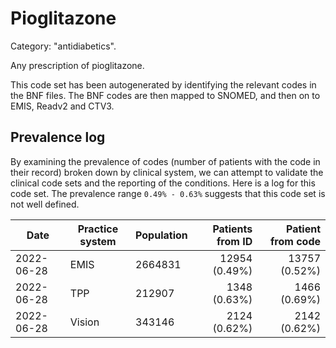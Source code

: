# Pioglitazone

Category: "antidiabetics".

Any prescription of pioglitazone.

This code set has been autogenerated by identifying the relevant codes in the BNF files. The BNF codes are then mapped to SNOMED, and then on to EMIS, Readv2 and CTV3.

## Prevalence log

By examining the prevalence of codes (number of patients with the code in their record) broken down by clinical system, we can attempt to validate the clinical code sets and the reporting of the conditions. Here is a log for this code set. The prevalence range `0.49% - 0.63%` suggests that this code set is not well defined.

| Date       | Practice system | Population | Patients from ID | Patient from code |
| ---------- | --------------- | ---------- | ---------------: | ----------------: |
| 2022-06-28 | EMIS            | 2664831    |    12954 (0.49%) |     13757 (0.52%) |
| 2022-06-28 | TPP             | 212907     |     1348 (0.63%) |      1466 (0.69%) |
| 2022-06-28 | Vision          | 343146     |     2124 (0.62%) |      2142 (0.62%) |
